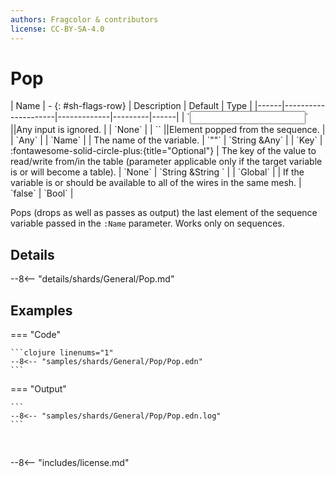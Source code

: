 ```yaml
---
authors: Fragcolor & contributors
license: CC-BY-SA-4.0
---
```



# Pop

<div class="sh-parameters" markdown="1">
| Name | - {: #sh-flags-row} | Description | Default | Type |
|------|---------------------|-------------|---------|------|
| `<input>` ||Any input is ignored. | | `None` |
| `<output>` ||Element popped from the sequence. | | `Any` |
| `Name` |  | The name of the variable. | `""` | `String &Any` |
| `Key` | :fontawesome-solid-circle-plus:{title="Optional"}  | The key of the value to read/write from/in the table (parameter applicable only if the target variable is or will become a table). | `None` | `String &String ` |
| `Global` |  | If the variable is or should be available to all of the wires in the same mesh. | `false` | `Bool` |

</div>

Pops (drops as well as passes as output) the last element of the sequence variable passed in the `:Name` parameter. Works only on sequences.

## Details

--8<-- "details/shards/General/Pop.md"


## Examples

=== "Code"

    ```clojure linenums="1"
    --8<-- "samples/shards/General/Pop/Pop.edn"
    ```

=== "Output"

    ```
    --8<-- "samples/shards/General/Pop/Pop.edn.log"
    ```
&nbsp;

--8<-- "includes/license.md"

